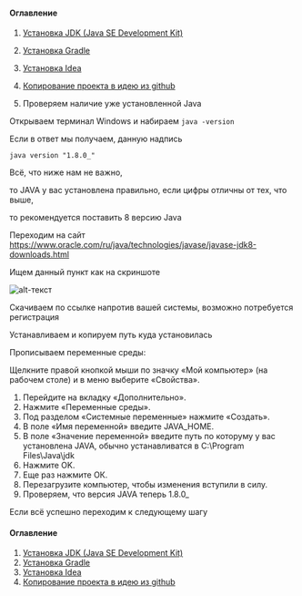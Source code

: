 #### Оглавление
1. [Установка JDK (Java SE Development Kit)](/src/Install_JDK.md)
2. [Установка Gradle](/src/Install_Gradle.md)
3. [Установка Idea](/src/Install%20Idea.md)
4. [Копирование проекта в идею из github](/src/github.md)

1. Проверяем наличие уже установленной Java

Открываем терминал Windows и набираем ```java -version```

Если в ответ мы получаем, данную надпись

```java version "1.8.0_"```

Всё, что ниже нам не важно,

то JAVA у вас установлена правильно, 
если цифры отличны от тех, что выше,

то рекомендуется поставить 8 версию Java

Переходим на сайт https://www.oracle.com/ru/java/technologies/javase/javase-jdk8-downloads.html

Ищем данный пункт как на скриншоте

![alt-текст][logo]

[logo]: /src/install%20JDK.jpg ""

Скачиваем по ссылке напротив вашей системы, возможно потребуется регистрация

Устанавливаем и копируем путь куда установилась

Прописываем переменные среды: 

Щелкните правой кнопкой мыши по значку «Мой компьютер» (на рабочем столе) и в меню выберите «Свойства».
1. Перейдите на вкладку «Дополнительно».
2. Нажмите «Переменные среды».
3. Под разделом «Системные переменные» нажмите «Создать».
4. В поле «Имя переменной» введите JAVA_HOME.
5. В поле «Значение переменной» введите путь по которуму у вас установлена JAVA, обычно устанавливатся в C:\Program Files\Java\jdk
6. Нажмите OK.
7. Еще раз нажмите ОК.
8. Перезагрузите компьютер, чтобы изменения вступили в силу.
9. Проверяем, что версия JAVA теперь 1.8.0_

Если всё успешно переходим к следующему шагу

#### Оглавление
1. [Установка JDK (Java SE Development Kit)](/src/Install_JDK.md)
2. [Установка Gradle](/src/Install_Gradle.md)
3. [Установка Idea](/src/Install%20Idea.md)
4. [Копирование проекта в идею из github](/src/github.md)
